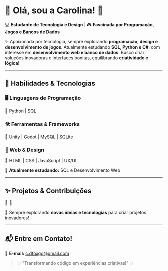 # 🌸 Olá, sou a Carolina! 🌸  

💻 **Estudante de Tecnologia e Design** | 🎮 **Fascinada por Programação, Jogos e Bancos de Dados**  

✨ Apaixonada por tecnologia, sempre explorando **programação, design e desenvolvimento de jogos**. Atualmente estudando **SQL, Python e C#**, com interesse em **desenvolvimento web e banco de dados**. Busco criar soluções inovadoras e interfaces bonitas, equilibrando **criatividade e lógica**!  

---

## 🚀 Habilidades & Tecnologias  

### 🖥️ Linguagens de Programação  
🔹 Python | SQL  

### 🛠️ Ferramentas & Frameworks  
🔹 Unity | Godot | MySQL | SQLite  

### 🎨 Web & Design  
🔹 HTML | CSS | JavaScript | UX/UI  

🌿 **Atualmente estudando:** SQL e Desenvolvimento Web  

---

## ✨ Projetos & Contribuições  

📌 
📌 

🔎 Sempre explorando **novas ideias e tecnologias** para criar projetos inovadores!  

---

## 📬 Entre em Contato!  

📧 **E-mail:** c.dfoxgg@gmail.com

> ✨ "Transformando código em experiências criativas!" ✨  
